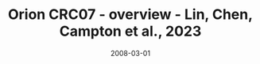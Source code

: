 ---
title: Orion CRC07 - overview - Lin, Chen, Campton et al., 2023
image: https://labsyspharm.github.io/orion-crc/minerva/P37_S35-CRC07/thumbnail.jpg
date: '2008-03-01'
minerva_link: https://labsyspharm.github.io/orion-crc/minerva/P37_S35-CRC07/index.html
info_link: null
show_page_link: false
tags:
    - overview-crc
---